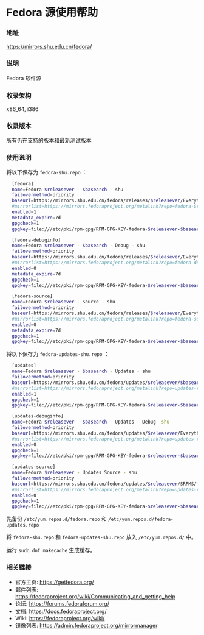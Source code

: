 # Fedora 源使用帮助


### 地址

https://mirrors.shu.edu.cn/fedora/

### 说明


Fedora 软件源

### 收录架构


x86_64, i386

### 收录版本


所有仍在支持的版本和最新测试版本

### 使用说明

将以下保存为 `fedora-shu.repo` ：

```bash
  [fedora] 
  name=Fedora $releasever - $basearch - shu
  failovermethod=priority 
  baseurl=https://mirrors.shu.edu.cn/fedora/releases/$releasever/Everything/$basearch/os/ 
  #mirrorlist=https://mirrors.fedoraproject.org/metalink?repo=fedora-$releasever&arch=$basearch 
  enabled=1 
  metadata_expire=7d 
  gpgcheck=1 
  gpgkey=file:///etc/pki/rpm-gpg/RPM-GPG-KEY-fedora-$releasever-$basearch

  [fedora-debuginfo] 
  name=Fedora $releasever - $basearch - Debug - shu
  failovermethod=priority 
  baseurl=https://mirrors.shu.edu.cn/fedora/releases/$releasever/Everything/$basearch/debug/ 
  #mirrorlist=https://mirrors.fedoraproject.org/metalink?repo=fedora-debug-$releasever&arch=$basearch 
  enabled=0 
  metadata_expire=7d 
  gpgcheck=1
  gpgkey=file:///etc/pki/rpm-gpg/RPM-GPG-KEY-fedora-$releasever-$basearch

  [fedora-source] 
  name=Fedora $releasever - Source - shu
  failovermethod=priority 
  baseurl=https://mirrors.shu.edu.cn/fedora/releases/$releasever/Everything/source/SRPMS/ 
  #mirrorlist=https://mirrors.fedoraproject.org/metalink?repo=fedora-source-$releasever&arch=$basearch 
  enabled=0 
  metadata_expire=7d 
  gpgcheck=1 
  gpgkey=file:///etc/pki/rpm-gpg/RPM-GPG-KEY-fedora-$releasever-$basearch
```

将以下保存为 `fedora-updates-shu.repo` ：

```bash
  [updates]
  name=Fedora $releasever - $basearch - Updates - shu
  failovermethod=priority 
  baseurl=https://mirrors.shu.edu.cn/fedora/updates/$releasever/$basearch/ 
  #mirrorlist=https://mirrors.fedoraproject.org/metalink?repo=updates-released-f$releasever&arch=$basearch 
  enabled=1 
  gpgcheck=1 
  gpgkey=file:///etc/pki/rpm-gpg/RPM-GPG-KEY-fedora-$releasever-$basearch

  [updates-debuginfo] 
  name=Fedora $releasever - $basearch - Updates - Debug -shu
  failovermethod=priority 
  baseurl=https://mirrors.shu.edu.cn/fedora/updates/$releasever/Everything/$basearch/debug/ 
  #mirrorlist=https://mirrors.fedoraproject.org/metalink?repo=updates-released-debug-f$releasever&arch=$basearch 
  enabled=0 
  gpgcheck=1 
  gpgkey=file:///etc/pki/rpm-gpg/RPM-GPG-KEY-fedora-$releasever-$basearch

  [updates-source] 
  name=Fedora $releasever - Updates Source - shu
  failovermethod=priority 
  baseurl=https://mirrors.shu.edu.cn/fedora/updates/$releasever/SRPMS/ 
  #mirrorlist=https://mirrors.fedoraproject.org/metalink?repo=updates-released-source-f$releasever&arch=$basearch 
  enabled=0 
  gpgcheck=1 
  gpgkey=file:///etc/pki/rpm-gpg/RPM-GPG-KEY-fedora-$releasever-$basearch 
 ```

先备份 `/etc/yum.repos.d/fedora.repo` 和 `/etc/yum.repos.d/fedora-updates.repo`

将 `fedora-shu.repo` 和 `fedora-updates-shu.repo` 放入 `/etc/yum.repos.d/` 中。

运行 `sudo dnf makecache` 生成缓存。

### 相关链接

- 官方主页: https://getfedora.org/
- 邮件列表: https://fedoraproject.org/wiki/Communicating_and_getting_help
- 论坛: https://forums.fedoraforum.org/
- 文档: https://docs.fedoraproject.org/
- Wiki: https://fedoraproject.org/wiki/
- 镜像列表: https://admin.fedoraproject.org/mirrormanager
